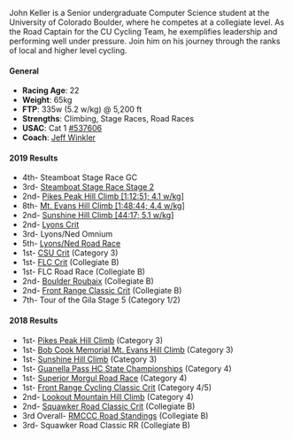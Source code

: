 John Keller is a Senior undergraduate Computer Science student at the University of Colorado Boulder, where he competes at a collegiate level. As the Road Captain for the CU Cycling Team, he exemplifies leadership and performing well under pressure. Join him on his journey through the ranks of local and higher level cycling.

#### General
- **Racing Age**: 22
- **Weight**: 65kg
- **FTP**: 335w (5.2 w/kg) @ 5,200 ft
- **Strengths**: Climbing, Stage Races, Road Races
- **USAC**: Cat 1 [#537606](https://legacy.usacycling.org/results/index.php?compid=537606)
- **Coach**: [Jeff Winkler](http://winklercycling.com)

#### 2019 Results

- 4th- Steamboat Stage Race GC
- 3rd- [Steamboat Stage Race Stage 2](https://www.strava.com/activities/2672114761)
- 2nd- [Pikes Peak Hill Climb [1:12:51; 4.1 w/kg]](https://www.strava.com/activities/2607502439)
- 8th- [Mt. Evans Hill Climb [1:48:44; 4.4 w/kg]](https://www.strava.com/activities/2567985556)
- 2nd- [Sunshine Hill Climb [44:17; 5.1 w/kg]](https://www.strava.com/activities/2512396673)
- 2nd- [Lyons Crit](https://www.strava.com/activities/2493797651)
- 3rd- Lyons/Ned Omnium
- 5th- [Lyons/Ned Road Race](https://www.coloradocycling.org/results/road#year=2019&eventId=2566&resultsetId=31838)
- 1st- [CSU Crit](https://www.coloradocycling.org/results/road#year=2019&eventId=2425&resultsetId=30878) (Category 3)
- 1st- [FLC Crit](https://john.coffee/2019/04/20/flc-mens-b-criterium/) (Collegiate B)
- 1st- FLC Road Race (Collegiate B)
- 2nd- [Boulder Roubaix](https://www.coloradocycling.org/results/road#year=2019&eventId=2420&resultsetId=30628) (Collegiate B)
- 2nd- [Front Range Classic Crit](https://www.coloradocycling.org/results/road?year=2019&eventId=2408&resultsetId=29836) (Collegiate B)
- 7th- Tour of the Gila Stage 5 (Category 1/2)


#### 2018 Results

- 1st- [Pikes Peak Hill Climb](https://www.coloradocycling.org/results/road#year=2018&eventId=2232&resultsetId=27873) (Category 3)
- 1st- [Bob Cook Memorial Mt. Evans Hill Climb](https://www.coloradocycling.org/results/road#year=2018&eventId=2224&resultsetId=27658) (Category 3)
- 1st- [Sunshine Hill Climb](/2018/07/08/sunshine-hill-climb/) (Category 3)
- 1st- [Guanella Pass HC State Championships](https://www.coloradocycling.org/results/road#year=2018&eventId=2304&resultsetId=27291) (Category 4)
- 1st- [Superior Morgul Road Race](https://www.coloradocycling.org/results/road#year=2018&eventId=2202&resultsetId=27096) (Category 4)
- 1st- [Front Range Cycling Classic Crit](https://www.coloradocycling.org/results/road#year=2018&eventId=2192&resultsetId=26234) (Category 4/5)
- 2nd- [Lookout Mountain Hill Climb](/2018/06/09/lookout-mountain-hill-climb/) (Category 4)
- 2nd- [Squawker Road Classic Crit](/2018/04/24/flc-mens-b-criterium/) (Collegiate B)
- 3rd Overall- [RMCCC Road Standings](http://winklercycling.com/rmccc/rmccc-individual-standings.html) (Collegiate B)
- 3rd- Squawker Road Classic RR (Collegiate B)
<!-- - 5th- Front Range Cycling Classic RR (Collegiate B) -->
<!-- - 7th- [The Koppenberg](/2018/04/30/koppenberg-sm4-last-lap/) (Category 4) -->
<!-- - 10th- Squawker Road Classic Crit (Category 4/5) -->
<!-- - 14th- Front Range Cycling Classic Crit (Collegiate B) -->
<!-- - 22nd- CSU Oval Critereum (Collegiate B) -->
<!-- - 4th- DU Cycling City Park Crit (Collegiate C) -->
<!-- - 7th- DU Cycling City Park Crit (Category 5) -->
